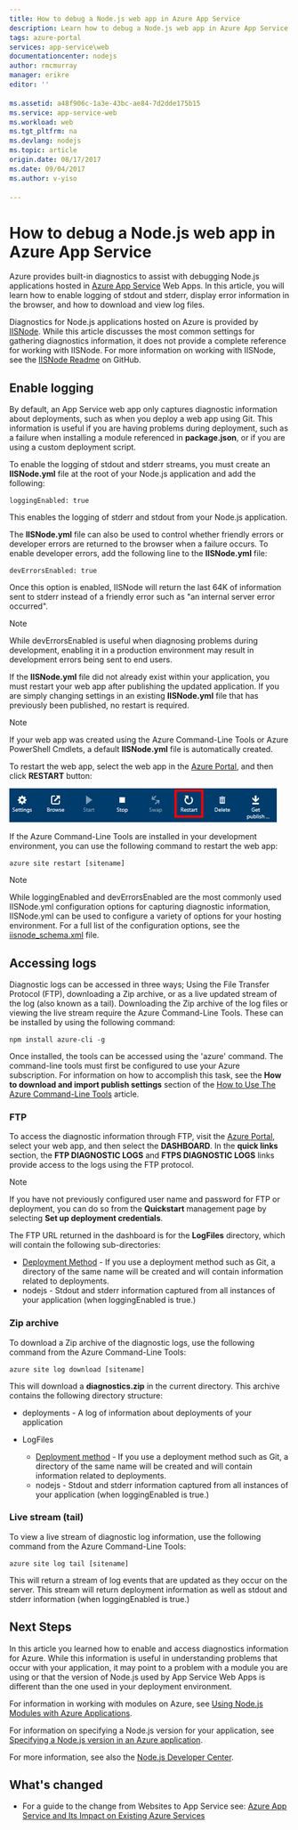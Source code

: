 ```yaml
---
title: How to debug a Node.js web app in Azure App Service
description: Learn how to debug a Node.js web app in Azure App Service.
tags: azure-portal
services: app-service\web
documentationcenter: nodejs
author: rmcmurray
manager: erikre
editor: ''

ms.assetid: a48f906c-1a3e-43bc-ae84-7d2dde175b15
ms.service: app-service-web
ms.workload: web
ms.tgt_pltfrm: na
ms.devlang: nodejs
ms.topic: article
origin.date: 08/17/2017
ms.date: 09/04/2017
ms.author: v-yiso

---
```

# How to debug a Node.js web app in Azure App Service
Azure provides built-in diagnostics to assist with debugging Node.js applications hosted in [Azure App Service](./app-service-changes-existing-services.md) Web Apps. In this article, you will learn how to enable logging of stdout and stderr, display error information in the browser, and how to download and view log files.

Diagnostics for Node.js applications hosted on Azure is provided by [IISNode]. While this article discusses the most common settings for gathering diagnostics information, it does not provide a complete reference for working with IISNode. For more information on working with IISNode, see the [IISNode Readme] on GitHub.

<a id="enablelogging"></a>

## Enable logging
By default, an App Service web app only captures diagnostic information about deployments, such as when you deploy a web app using Git. This information is useful if you are having problems during deployment, such as a failure when installing a module referenced in **package.json**, or if you are using a custom deployment script.

To enable the logging of stdout and stderr streams, you must create an **IISNode.yml** file at the root of your Node.js application and add the following:

    loggingEnabled: true

This enables the logging of stderr and stdout from your Node.js application.

The **IISNode.yml** file can also be used to control whether friendly errors or developer errors are returned to the browser when a failure occurs. To enable developer errors, add the following line to the **IISNode.yml** file:

    devErrorsEnabled: true

Once this option is enabled, IISNode will return the last 64K of information sent to stderr instead of a friendly error such as "an internal server error occurred".

> [!NOTE]
> While devErrorsEnabled is useful when diagnosing problems during development, enabling it in a production environment may result in development errors being sent to end users.
> 
> 

If the **IISNode.yml** file did not already exist within your application, you must restart your web app after publishing the updated application. If you are simply changing settings in an existing **IISNode.yml** file that has previously been published, no restart is required.

> [!NOTE]
> If your web app was created using the Azure Command-Line Tools or Azure PowerShell Cmdlets, a default **IISNode.yml** file is automatically created.
> 
> 

To restart the web app, select the web app in the [Azure Portal](https://portal.azure.cn), and then click **RESTART** button:

![restart button][restart-button]

If the Azure Command-Line Tools are installed in your development environment, you can use the following command to restart the web app:

    azure site restart [sitename]

> [!NOTE]
> While loggingEnabled and devErrorsEnabled are the most commonly used IISNode.yml configuration options for capturing diagnostic information, IISNode.yml can be used to configure a variety of options for your hosting environment. For a full list of the configuration options, see the [iisnode_schema.xml](https://github.com/tjanczuk/iisnode/blob/master/src/config/iisnode_schema.xml) file.
> 
> 

<a id="viewlogs"></a>

## Accessing logs
Diagnostic logs can be accessed in three ways; Using the File Transfer Protocol (FTP), downloading a Zip archive, or as a live updated stream of the log (also known as a tail). Downloading the Zip archive of the log files or viewing the live stream require the Azure Command-Line Tools. These can be installed by using the following command:

    npm install azure-cli -g

Once installed, the tools can be accessed using the 'azure' command. The command-line tools must first be configured to use your Azure subscription. For information on how to accomplish this task, see the **How to download and import publish settings** section of the [How to Use The Azure Command-Line Tools](../xplat-cli-connect.md) article.

### FTP
To access the diagnostic information through FTP, visit the [Azure Portal](https://portal.azure.cn), select your web app, and then select the **DASHBOARD**. In the **quick links** section, the **FTP DIAGNOSTIC LOGS** and **FTPS DIAGNOSTIC LOGS** links provide access to the logs using the FTP protocol.

> [!NOTE]
> If you have not previously configured user name and password for FTP or deployment, you can do so from the **Quickstart** management page by selecting **Set up deployment credentials**.
> 
> 

The FTP URL returned in the dashboard is for the **LogFiles** directory, which will contain the following sub-directories:

* [Deployment Method](web-sites-deploy.md) - If you use a deployment method such as Git, a directory of the same name will be created and will contain information related to deployments.
* nodejs - Stdout and stderr information captured from all instances of your application (when loggingEnabled is true.)

### Zip archive
To download a Zip archive of the diagnostic logs, use the following command from the Azure Command-Line Tools:

    azure site log download [sitename]

This will download a **diagnostics.zip** in the current directory. This archive contains the following directory structure:

* deployments - A log of information about deployments of your application
* LogFiles

  * [Deployment method](web-sites-deploy.md) - If you use a deployment method such as Git, a directory of the same name will be created and will contain information related to deployments.
  * nodejs - Stdout and stderr information captured from all instances of your application (when loggingEnabled is true.)

### Live stream (tail)
To view a live stream of diagnostic log information, use the following command from the Azure Command-Line Tools:

    azure site log tail [sitename]

This will return a stream of log events that are updated as they occur on the server. This stream will return deployment information as well as stdout and stderr information (when loggingEnabled is true.)

<a id="nextsteps"></a>

## Next Steps
In this article you learned how to enable and access diagnostics information for Azure. While this information is useful in understanding problems that occur with your application, it may point to a problem with a module you are using or that the version of Node.js used by App Service Web Apps is different than the one used in your deployment environment.

For information in working with modules on Azure, see [Using Node.js Modules with Azure Applications](../nodejs-use-node-modules-azure-apps.md).

For information on specifying a Node.js version for your application, see [Specifying a Node.js version in an Azure application].

For more information, see also the [Node.js Developer Center](/develop/nodejs/).

## What's changed
* For a guide to the change from Websites to App Service see: [Azure App Service and Its Impact on Existing Azure Services](/app-service-web/app-service-changes-existing-services)

[IISNode]: https://github.com/tjanczuk/iisnode
[IISNode Readme]: https://github.com/tjanczuk/iisnode#readme
[How to Use The Azure Command-Line Interface]:../cli-install-nodejs.md
[Using Node.js Modules with Azure Applications]: ../nodejs-use-node-modules-azure-apps.md
[Specifying a Node.js version in an Azure application]: ../nodejs-specify-node-version-azure-apps.md

[restart-button]: ./media/web-sites-nodejs-debug/restartbutton.png